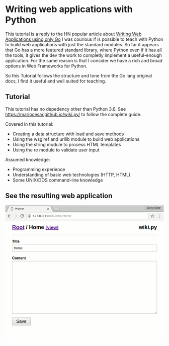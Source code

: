 # Writing web applications with Python

This tutorial is a reply to the HN popular article about [Writing Web Applications using only Go](https://news.ycombinator.com/item?id=13247858)
I was courious if is possible to teach with Python to build web applications with just the standard modules.
So far it appears that Go has a more featured standard library, where Python even if it has all the tools,
it gives the dev the work to completly implement a useful-enough application. For the same reason is that 
I consider we have a rich and broad options in Web Frameworks for Python.

So this Tutorial follows the structure and tone from the Go lang original docs, I find it useful and well
suited for teaching. 

## Tutorial

This tutorial has no depedency other than Python 3.6. See https://mariocesar.github.io/wiki.py/ to follow
the complete guide.

Covered in this tutorial:

- Creating a data structure with load and save methods
- Using the wsgiref and urllib module to build web applications
- Using the string module to process HTML templates
- Using the re module to validate user input

Assumed knowledge:

- Programming experience
- Understanding of basic web technologies (HTTP, HTML)
- Some UNIX/DOS command-line knowledge

## See the resulting web application

![demo](https://raw.githubusercontent.com/mariocesar/wiki.py/master/docs/_images/demo.gif)
